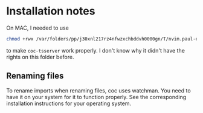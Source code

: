 # Installation notes

On MAC, I needed to use 

~~~sh
chmod +rwx /var/folders/pp/j30xnl217rz4nfwzxchbddvh0000gn/T/nvim.paul-elian.tabarant
~~~

to make `coc-tsserver` work properly. I don't know why it didn't have the rights on this folder before.

## Renaming files

To rename imports when renaming files, coc uses watchman. You need to have it on your system for it to function properly. See the corresponding installation instructions for your operating system.
